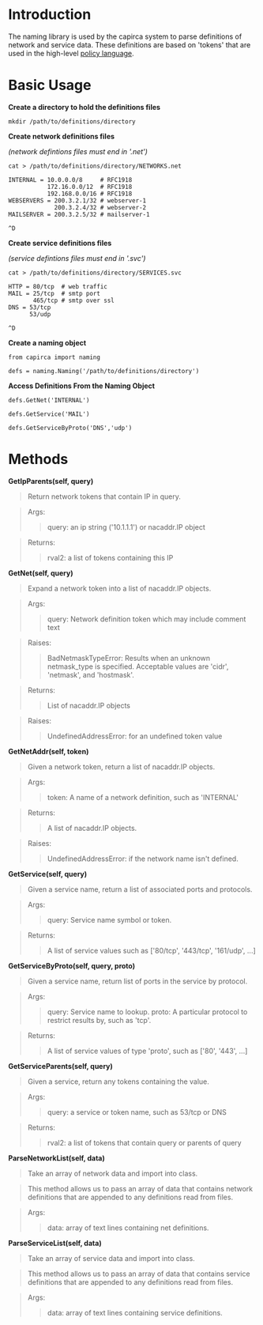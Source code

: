 # Introduction #

The naming library is used by the capirca system to parse definitions of network and service data.  These definitions are based on 'tokens' that are used in the high-level [policy language](PolicyFormat.md).

# Basic Usage #

**Create a directory to hold the definitions files**
```
mkdir /path/to/definitions/directory
```
**Create network definitions files**

_(network defintions files must end in '.net')_
```
cat > /path/to/definitions/directory/NETWORKS.net

INTERNAL = 10.0.0.0/8     # RFC1918
           172.16.0.0/12  # RFC1918
           192.168.0.0/16 # RFC1918
WEBSERVERS = 200.3.2.1/32 # webserver-1
             200.3.2.4/32 # webserver-2
MAILSERVER = 200.3.2.5/32 # mailserver-1

^D
```
**Create service definitions files**

_(service defintions files must end in '.svc')_
```
cat > /path/to/definitions/directory/SERVICES.svc

HTTP = 80/tcp  # web traffic
MAIL = 25/tcp  # smtp port
       465/tcp # smtp over ssl
DNS = 53/tcp
      53/udp

^D
```
**Create a naming object**
```
from capirca import naming

defs = naming.Naming('/path/to/definitions/directory')
```
**Access Definitions From the Naming Object**
```
defs.GetNet('INTERNAL')

defs.GetService('MAIL')

defs.GetServiceByProto('DNS','udp')
```



# Methods #

**GetIpParents(self, query)**
> Return network tokens that contain IP in query.

> Args:
> > query: an ip string ('10.1.1.1') or nacaddr.IP object


> Returns:
> > rval2: a list of tokens containing this IP

**GetNet(self, query)**

> Expand a network token into a list of nacaddr.IP objects.

> Args:
> > query: Network definition token which may include comment text


> Raises:
> > BadNetmaskTypeError: Results when an unknown netmask\_type is
> > specified.  Acceptable values are 'cidr', 'netmask', and 'hostmask'.


> Returns:
> > List of nacaddr.IP objects


> Raises:
> > UndefinedAddressError: for an undefined token value

**GetNetAddr(self, token)**

> Given a network token, return a list of nacaddr.IP objects.

> Args:
> > token: A name of a network definition, such as 'INTERNAL'


> Returns:
> > A list of nacaddr.IP objects.


> Raises:
> > UndefinedAddressError: if the network name isn't defined.

**GetService(self, query)**

> Given a service name, return a list of associated ports and protocols.

> Args:
> > query: Service name symbol or token.


> Returns:
> > A list of service values such as ['80/tcp', '443/tcp', '161/udp', ...]

**GetServiceByProto(self, query, proto)**

> Given a service name, return list of ports in the service by protocol.

> Args:
> > query: Service name to lookup.
> > proto: A particular protocol to restrict results by, such as 'tcp'.


> Returns:
> > A list of service values of type 'proto', such as ['80', '443', ...]

**GetServiceParents(self, query)**

> Given a service, return any tokens containing the value.

> Args:
> > query: a service or token name, such as 53/tcp or DNS


> Returns:
> > rval2: a list of tokens that contain query or parents of query

**ParseNetworkList(self, data)**

> Take an array of network data and import into class.

> This method allows us to pass an array of data that contains network
> definitions that are appended to any definitions read from files.

> Args:
> > data: array of text lines containing net definitions.

**ParseServiceList(self, data)**

> Take an array of service data and import into class.

> This method allows us to pass an array of data that contains service
> definitions that are appended to any definitions read from files.

> Args:
> > data: array of text lines containing service definitions.
